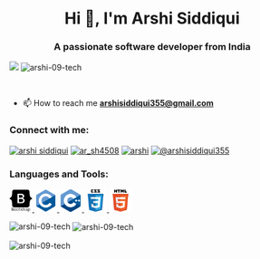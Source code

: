 <h1 align="center">Hi 👋, I'm Arshi Siddiqui</h1>
<h3 align="center">A passionate software developer from India</h3>
<img width="400" align="centre" src=" https://user-images.githubusercontent..."
<p align="left"> <img src="https://komarev.com/ghpvc/?username=arshi-09-tech&label=Profile%20views&color=0e75b6&style=flat" alt="arshi-09-tech" /> </p>

<p align="left"> <a href="https://twitter.com/" target="blank"><img src="https://img.shields.io/twitter/follow/?logo=twitter&style=for-the-badge" alt="" /></a> </p>

- 📫 How to reach me **arshisiddiqui355@gmail.com**

<h3 align="left">Connect with me:</h3>
<p align="left">
<a href="https://linkedin.com/in/arshi siddiqui" target="blank"><img align="center" src="https://raw.githubusercontent.com/rahuldkjain/github-profile-readme-generator/master/src/images/icons/Social/linked-in-alt.svg" alt="arshi siddiqui" height="30" width="40" /></a>
<a href="https://instagram.com/ar_sh4508" target="blank"><img align="center" src="https://raw.githubusercontent.com/rahuldkjain/github-profile-readme-generator/master/src/images/icons/Social/instagram.svg" alt="ar_sh4508" height="30" width="40" /></a>
<a href="https://www.hackerrank.com/arshi" target="blank"><img align="center" src="https://raw.githubusercontent.com/rahuldkjain/github-profile-readme-generator/master/src/images/icons/Social/hackerrank.svg" alt="arshi" height="30" width="40" /></a>
<a href="https://www.hackerearth.com/@arshisiddiqui355" target="blank"><img align="center" src="https://raw.githubusercontent.com/rahuldkjain/github-profile-readme-generator/master/src/images/icons/Social/hackerearth.svg" alt="@arshisiddiqui355" height="30" width="40" /></a>
</p>

<h3 align="left">Languages and Tools:</h3>
<p align="left"> <a href="https://getbootstrap.com" target="_blank" rel="noreferrer"> <img src="https://raw.githubusercontent.com/devicons/devicon/master/icons/bootstrap/bootstrap-plain-wordmark.svg" alt="bootstrap" width="40" height="40"/> </a> <a href="https://www.cprogramming.com/" target="_blank" rel="noreferrer"> <img src="https://raw.githubusercontent.com/devicons/devicon/master/icons/c/c-original.svg" alt="c" width="40" height="40"/> </a> <a href="https://www.w3schools.com/cpp/" target="_blank" rel="noreferrer"> <img src="https://raw.githubusercontent.com/devicons/devicon/master/icons/cplusplus/cplusplus-original.svg" alt="cplusplus" width="40" height="40"/> </a> <a href="https://www.w3schools.com/css/" target="_blank" rel="noreferrer"> <img src="https://raw.githubusercontent.com/devicons/devicon/master/icons/css3/css3-original-wordmark.svg" alt="css3" width="40" height="40"/> </a> <a href="https://www.w3.org/html/" target="_blank" rel="noreferrer"> <img src="https://raw.githubusercontent.com/devicons/devicon/master/icons/html5/html5-original-wordmark.svg" alt="html5" width="40" height="40"/> </a> </p>

<p><img align="left" src="https://github-readme-stats.vercel.app/api/top-langs?username=arshi-09-tech&show_icons=true&locale=en&layout=compact" alt="arshi-09-tech" /></p>

<p>&nbsp;<img align="center" src="https://github-readme-stats.vercel.app/api?username=arshi-09-tech&show_icons=true&locale=en" alt="arshi-09-tech" /></p>

<p><img align="center" src="https://github-readme-streak-stats.herokuapp.com/?user=arshi-09-tech&" alt="arshi-09-tech" /></p>
